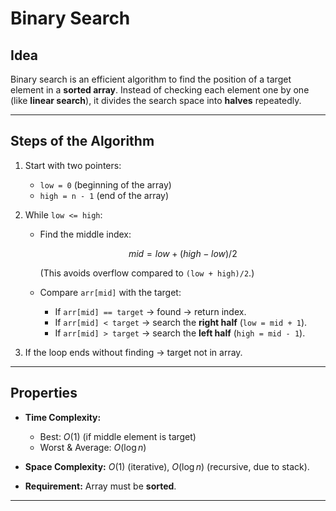 # Binary Search

## Idea

Binary search is an efficient algorithm to find the position of a target element in a **sorted array**.
Instead of checking each element one by one (like **linear search**), it divides the search space into **halves** repeatedly.

---

## Steps of the Algorithm

1. Start with two pointers:

   * `low = 0` (beginning of the array)
   * `high = n - 1` (end of the array)
2. While `low <= high`:

   * Find the middle index:

     $$
     mid = low + (high - low) / 2
     $$

     (This avoids overflow compared to `(low + high)/2`.)

   * Compare `arr[mid]` with the target:

     * If `arr[mid] == target` → found → return index.
     * If `arr[mid] < target` → search the **right half** (`low = mid + 1`).
     * If `arr[mid] > target` → search the **left half** (`high = mid - 1`).
3. If the loop ends without finding → target not in array.

---

## Properties

* **Time Complexity:**

  * Best: $O(1)$ (if middle element is target)
  * Worst & Average: $O(\log n)$
* **Space Complexity:** $O(1)$ (iterative), $O(\log n)$ (recursive, due to stack).
* **Requirement:** Array must be **sorted**.

---
